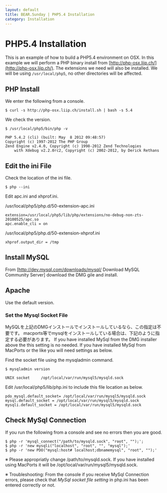 ```yaml
---
layout: default
title: BEAR.Sunday | PHP5.4 Installation
category: Installation
---
```

# PHP5.4 Installation

This is an example of how to build a PHP5.4 environment on OSX. In this example we will perform a PHP binary install from [http://php-osx.liip.ch/](http://php-osx.liip.ch/). The extensions we need will also be installed. We will be using `/usr/local/php5`, no other directories will be affected.

## PHP Install 

We enter the following from a console.

```
$ curl -s http://php-osx.liip.ch/install.sh | bash -s 5.4
```

We check the version.

```
$ /usr/local/php5/bin/php -v

PHP 5.4.2 (cli) (built: May  8 2012 09:48:57) 
Copyright (c) 1997-2012 The PHP Group
Zend Engine v2.4.0, Copyright (c) 1998-2012 Zend Technologies
    with Xdebug v2.2.0rc2, Copyright (c) 2002-2012, by Derick Rethans
```

## Edit the ini File 

Check the location of the ini file.
```
$ php --ini
```

Edit apc.ini and xhprof.ini.

/usr/local/php5/php.d/50-extension-apc.ini
```
extension=/usr/local/php5/lib/php/extensions/no-debug-non-zts-20100525/apc.so
apc.enable_cli = on
```

/usr/local/php5/php.d/50-extension-xhprof.ini
```
xhprof.output_dir = /tmp
```

## Install MySQL 
From [http://dev.mysql.com/downloads/mysql/ Download MySQL Community Server] download the DMG gile and install.

## Apache 
Use the default version.

### Set the Mysql Socket File 

MySQLを上記のDMGインストールでインストールしているなら、この指定は不要です。 macports等でmysqlをインストールしている場合は、下記のように指定する必要があります。
If you have installed MySql from the DMG installer above the this setting is no needed. If you have installed MySql from MacPorts or the like you will need settings as below.

Find the socket file using the mysqladmin command.

```
$ mysqladmin version

UNIX socket     /opt/local/var/run/mysql5/mysqld.sock
```

Edit /usr/local/php5/lib/php.ini to include this file location as below.

```
pdo_mysql.default_socket= /opt/local/var/run/mysql5/mysqld.sock
mysql.default_socket = /opt/local/var/run/mysql5/mysqld.sock
mysqli.default_socket = /opt/local/var/run/mysql5/mysqld.sock
```

## Check MySql Connection 

If you run the following from a console and see no errors then you are good.
```
$ php -r 'mysql_connect("/path/to/mysqld.sock", "root", "");'; 
$ php -r 'new mysqli("localhost", "root", "", "mysql");'
$ php -r 'new PDO("mysql:host# localhost;dbnamemysql", "root", "");'
```

※ Please appropriatly change /path/to/mysqld.sock. If you have installed using MacPorts it will be /opt/local/var/run/mysql5/mysqld.sock.

※ Troubleshooting: From the console if you receive MySql Connection errors, please check that *MySql socket file setting* in php.ini has been entered correctly or not.